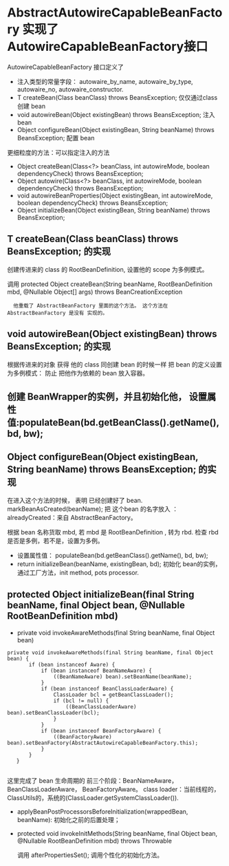 # AbstractAutowireCapableBeanFactory 实现了 AutowireCapableBeanFactory接口

AutowireCapableBeanFactory 接口定义了 
- 注入类型的常量字段： autowaire_by_name, autowaire_by_type, autowaire_no, autowaire_constructor.
- <T> T createBean(Class<T> beanClass) throws BeansException; 仅仅通过class 创建 bean 
- void autowireBean(Object existingBean) throws BeansException; 注入 bean
- Object configureBean(Object existingBean, String beanName) throws BeansException; 配置 bean

更细粒度的方法：可以指定注入的方法
- Object createBean(Class<?> beanClass, int autowireMode, boolean dependencyCheck) throws BeansException;
- Object autowire(Class<?> beanClass, int autowireMode, boolean dependencyCheck) throws BeansException;
- void autowireBeanProperties(Object existingBean, int autowireMode, boolean dependencyCheck)
			throws BeansException;
- 	Object initializeBean(Object existingBean, String beanName) throws BeansException;

##  <T> T createBean(Class<T> beanClass) throws BeansException; 的实现
创建传进来的 class 的 RootBeanDefinition, 设置他的 scope 为多例模式。

调用 protected Object createBean(String beanName, RootBeanDefinition mbd, @Nullable Object[] args)
			throws BeanCreationException
      
      他重载了 AbstractBeanFactory 里面的这个方法。 这个方法在 AbstractBeanFactory 是没有 实现的。
      
      
 ## void autowireBean(Object existingBean) throws BeansException;  的实现
 根据传进来的对象 获得 他的 class 同创建 bean 的时候一样 把 bean 的定义设置为多例模式：
 防止 把他作为依赖的 bean 放入容器。 
 
 创建 BeanWrapper的实例，并且初始化他， 设置属性值:populateBean(bd.getBeanClass().getName(), bd, bw);
 ---
 ## Object configureBean(Object existingBean, String beanName) throws BeansException;  的实现
 在进入这个方法的时候， 表明 已经创建好了 bean. markBeanAsCreated(beanName);
 把 这个bean 的名字放入 ：alreadyCreated：来自 AbstractBeanFactory。
 
 根据 bean 名称货取 mbd, 若 mbd 是 RootBeanDefinition , 转为 rbd. 检查 rbd 是否是多例，若不是，设置为多例。
 
 - 设置属性值： populateBean(bd.getBeanClass().getName(), bd, bw);
 - return initializeBean(beanName, existingBean, bd); 初始化 bean的实例，通过工厂方法，init method, pots processor.
 
 ## protected Object initializeBean(final String beanName, final Object bean, @Nullable RootBeanDefinition mbd)
 - private void invokeAwareMethods(final String beanName, final Object bean)
 
 ```
 private void invokeAwareMethods(final String beanName, final Object bean) {
		if (bean instanceof Aware) {
			if (bean instanceof BeanNameAware) {
				((BeanNameAware) bean).setBeanName(beanName);
			}
			if (bean instanceof BeanClassLoaderAware) {
				ClassLoader bcl = getBeanClassLoader();
				if (bcl != null) {
					((BeanClassLoaderAware) bean).setBeanClassLoader(bcl);
				}
			}
			if (bean instanceof BeanFactoryAware) {
				((BeanFactoryAware) bean).setBeanFactory(AbstractAutowireCapableBeanFactory.this);
			}
		}
	}
  
 ```
 这里完成了 bean 生命周期的 前三个阶段：BeanNameAware，BeanClassLoaderAware， BeanFactoryAware。
 class loader：当前线程的，ClassUtils的，系统的(ClassLoader.getSystemClassLoader()).
 
 - applyBeanPostProcessorsBeforeInitialization(wrappedBean, beanName): 初始化之前的后置处理；
 - protected void invokeInitMethods(String beanName, final Object bean, @Nullable RootBeanDefinition mbd)
			throws Throwable
      
     调用 afterPropertiesSet(); 调用个性化的初始化方法。
 
 
